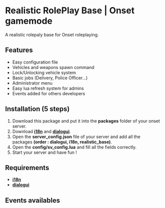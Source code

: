 # Realistic RolePlay Base | Onset gamemode
A realistic rolepaly base for Onset roleplaying.

## Features
- Easy configuration file
- Vehicles and weapons spawn command
- Lock/Unlocking vehicle system
- Basic jobs (Delivery, Police Officer...)
- Administrator menu
- Easy lua refresh system for admins
- Events added for others developers

## Installation (5 steps)
1. Download this package and put it into the <b>packages</b> folder of your onset server.
2. Download <a href="https://github.com/OnfireNetwork/i18n"><b>i18n</b></a> and <a href="https://github.com/OnfireNetwork/dialogui"><b>dialogui</b></a>.
3. Open the <b>server_config.json</b> file of your server and add all the packages <b>(order : dialogui, i18n, realistic_base)</b>.
4. Open the <b>config/sv_config.lua</b> and fill all the fields correctly.
5. Start your server and have fun !

## Requirements
- <a href="https://github.com/OnfireNetwork/i18n"><b>i18n</b></a>
- <a href="https://github.com/OnfireNetwork/dialogui"><b>dialogui</b></a>

## Events availables
